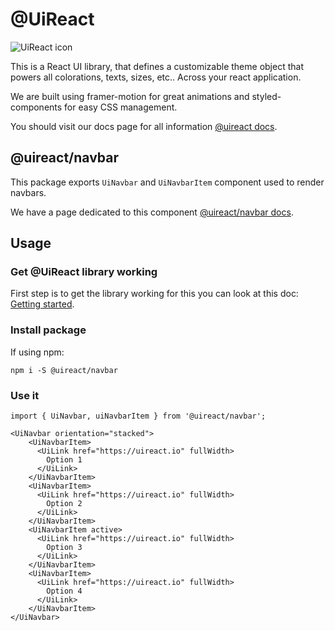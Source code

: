 # @UiReact
![UiReact icon](https://www.uireact.io/_next/static/media/sunglasses_cat.a5f3369a.gif)

This is a React UI library, that defines a customizable theme object that powers all colorations, texts, sizes, etc.. Across your react application.

We are built using framer-motion for great animations and styled-components for easy CSS management.

You should visit our docs page for all information [@uireact docs](https://uireact.io).

## @uireact/navbar

This package exports `UiNavbar` and `UiNavbarItem` component used to render navbars.

We have a page dedicated to this component [@uireact/navbar docs](https://www.uireact.io/docs/navbar).

## Usage

### Get @UiReact library working

First step is to get the library working for this you can look at this doc: [Getting started](https://www.uireact.io/docs).

### Install package

If using npm:

```
npm i -S @uireact/navbar
```

### Use it

```tsx
import { UiNavbar, uiNavbarItem } from '@uireact/navbar';

<UiNavbar orientation="stacked">
    <UiNavbarItem>
      <UiLink href="https://uireact.io" fullWidth>
        Option 1
      </UiLink>
    </UiNavbarItem>
    <UiNavbarItem>
      <UiLink href="https://uireact.io" fullWidth>
        Option 2
      </UiLink>
    </UiNavbarItem>
    <UiNavbarItem active>
      <UiLink href="https://uireact.io" fullWidth>
        Option 3
      </UiLink>
    </UiNavbarItem>
    <UiNavbarItem>
      <UiLink href="https://uireact.io" fullWidth>
        Option 4
      </UiLink>
    </UiNavbarItem>
</UiNavbar>
```
